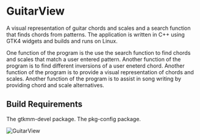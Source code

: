 # GuitarView
A visual representation of guitar chords and scales and a search function that finds chords from patterns.
The application is written in C++ using GTK4 widgets and builds and runs on Linux.

One function of the program is the use the search function to find chords and scales
that match a user entered pattern.
Another function of the program is to find different inversions of a user eneterd chord.
Another function of the program is to provide a visual representation of chords and scales.
Another function of the program is to assist in song writing by providing chord and scale alternatives.

Build Requirements
------------------
The gtkmm-devel package.
The pkg-config package.






![GuitarView](https://github.com/ScottBaillie/GuitarView/assets/9945384/47a410b9-7229-42fd-b118-9042b32046e4)
